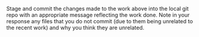 Stage and commit the changes made to the work above into the local git repo with an appropriate message reflecting the work done. Note in your response any files that you do not commit (due to them being unrelated to the recent work) and why you think they are unrelated.

